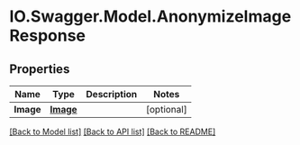 # IO.Swagger.Model.AnonymizeImageResponse
## Properties

Name | Type | Description | Notes
------------ | ------------- | ------------- | -------------
**Image** | [**Image**](Image.md) |  | [optional] 

[[Back to Model list]](../README.md#documentation-for-models) [[Back to API list]](../README.md#documentation-for-api-endpoints) [[Back to README]](../README.md)

